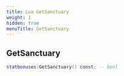 ```yaml
---
title: Lua GetSanctuary
weight: 1
hidden: true
menuTitle: GetSanctuary
---
```

## GetSanctuary
```lua
statbonuses:GetSanctuary() const; -- bool
```
